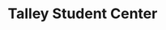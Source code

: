 ---
categories:
- '2013'
- '1989'
- '1971'
- '2011'
- '1982'
- '1992'
- '1987'
- '2007'
- '1988'
events:
- audio_id: null
  building: Talley Student Center
  categories: talley-student-center
  description: The Division of Student Affairs hired a black counselor, maked financial
    aid available to black students, and encouraged black cultural programs.
  event_decade: '1970'
  event_id: '9'
  excerpt: The Division of Student Affairs hired a black counselor, maked financial
    aid available to black students, and encouraged black cultural programs.
  iiif_crop: null
  image id (orig): ua023_025-002-bx0003-001-023
  image_caption: null
  image_id: ua023_025-002-bx0003-001-023
  image_type: null
  redirect_from: null
  start_date: 01/01/1971
  title: Increased equality
  year: '1971'
- audio_id: null
  building: Talley Student Center
  categories: talley-student-center
  description: This program of pairing freshman with upper class mentors has aided
    the academic, emotional, and social adjustment of (originally) African American
    students and (later) all culturally diverse first year students. An earlier program
    (1980-1982) paired African American freshmen with faculty and staff members.
  event_decade: '1980'
  event_id: '22'
  excerpt: This program of pairing freshman with upper class mentors has aided the
    academic, emotional, and social adjustment of (originally) African American students
    and (later) all culturally diverse first year students. An earlier program (1980-1982)
    paired African American freshmen with faculty and staff members.
  iiif_crop: null
  image id (orig): 0003826
  image_caption: null
  image_id: 0003826
  image_type: null
  redirect_from: null
  start_date: 01/01/1982
  title: Peer Mentor Program
  year: '1982'
- audio_id: null
  building: Talley Student Center
  categories: talley-student-center
  description: Howell was the first African-American to serve as Student Body President.
    He was a political science major. After graduation, he eventually became the university's
    primary liaison with state and local governments.
  event_decade: '1980'
  event_id: '23'
  excerpt: Howell was the first African-American to serve as Student Body President.
    He was a political science major. After graduation, he eventually became the university's
    primary liaison with state and local governments.
  iiif_crop: null
  image id (orig): si-ag1988-p121-howell
  image_caption: null
  image_id: si-ag1988-p121-howell
  image_type: null
  redirect_from: null
  start_date: 01/01/1987
  title: Kevin Howell
  year: '1987'
- audio_id: null
  building: Talley Student Center
  categories: talley-student-center
  description: The Board of Trustees adopted a racial harassment policy.
  event_decade: '1980'
  event_id: '26'
  excerpt: The Board of Trustees adopted a racial harassment policy.
  iiif_crop: null
  image id (orig): 0003828
  image_caption: null
  image_id: 0003828
  image_type: null
  redirect_from: null
  start_date: 01/01/1989
  title: Harassment Policy Adopted
  year: '1989'
- audio_id: null
  building: Talley Student Center
  categories: talley-student-center
  description: The Sista 2 Sistuh Network was established to support African-American
    women at NC State.
  event_decade: '1990'
  event_id: '30'
  excerpt: The Sista 2 Sistuh Network was established to support African-American
    women at NC State.
  iiif_crop: null
  image id (orig): 0003831
  image_caption: null
  image_id: 0003831
  image_type: null
  redirect_from: null
  start_date: 01/01/1992
  title: Sista 2 Sistuh Network established
  year: '1992'
- audio_id: null
  building: Talley Student Center
  categories: talley-student-center
  description: This organization has promoted the success and awareness of African
    American women in the categories of education, mentoring and tutoring, socioeconomic
    development and health and wellness.
  event_decade: '2000'
  event_id: '37'
  excerpt: This organization has promoted the success and awareness of African American
    women in the categories of education, mentoring and tutoring, socioeconomic development
    and health and wellness.
  iiif_crop: null
  image id (orig): funk_talleyStudentCenter
  image_caption: null
  image_id: funk_talleyStudentCenter
  image_type: null
  redirect_from: null
  start_date: 01/01/2007
  title: Women Empowering Society Together established
  year: '2007'
- audio_id: null
  building: Talley Student Center
  categories: talley-student-center
  description: First organized by students in spring 2011, this has become an annual
    event of that promotes awareness and understanding of diverse cultures and fosters
    intercultural understanding.
  event_decade: '2010'
  event_id: '40'
  excerpt: First organized by students in spring 2011, this has become an annual event
    of that promotes awareness and understanding of diverse cultures and fosters intercultural
    understanding.
  iiif_crop: null
  image id (orig): mc00336-BrickyardDiversityProject-004-Sep2013
  image_caption: null
  image_id: mc00336-BrickyardDiversityProject-004-Sep2013
  image_type: null
  redirect_from: null
  start_date: 01/01/2011
  title: Diversity Education Week
  year: '2011'
- audio_id: null
  building: Talley Student Center
  categories: talley-student-center
  description: 'The mission of this organization has been "to empower those who identify
    as a part of the natural hair community to be confident with their natural hair."
    An additional goal is to combat oppressive and stereotypical beliefs about natural
    hair. '
  event_decade: '2010'
  event_id: '44'
  excerpt: 'The mission of this organization has been "to empower those who identify
    as a part of the natural hair community to be confident with their natural hair."
    An additional goal is to combat oppressive and stereotypical beliefs about natural
    hair. '
  iiif_crop: null
  image id (orig): mc00336-TalleyProject-361-Jan2015
  image_caption: null
  image_id: mc00336-TalleyProject-361-Jan2015
  image_type: null
  redirect_from: null
  start_date: 01/01/2013
  title: Campus Curls and Kinks established
  year: '2013'
- audio_id: sa-rwb-021
  building: Talley Student Center
  categories: talley-student-center
  description: Black student leaders gathered at the Student Center to discuss campus
    issues. The low graduation rate for black students, the lack of African American
    faculty members and athletic administrators, and the discriminatory discipline
    practices within the athletics department were problems cited by black leaders
    during this meeting.
  event_decade: '1980'
  event_id: '63'
  excerpt: Black student leaders gathered at the Student Center to discuss campus
    issues. The low graduation rate for black students, the lack of African American
    faculty members and athletic administrators, and the discriminatory discipline
    practices within the athletics department were problems cited by black leaders
    during this meeting.
  iiif_crop: null
  image id (orig): si-ag1988-p121-howell
  image_caption: null
  image_id: si-ag1988-p121-howell
  image_type: null
  redirect_from: /events/40/index.html
  start_date: 01/01/1988
  title: African American Student Leaders Hold Meeting
  year: '1988'
lat: '35.783798'
layout: post
lng: '-78.671097'
order: 8
permalink: places/talley-student-center/
place: talley-student-center
title: Talley Student Center

---